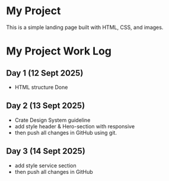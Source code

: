 # My Project

This is a simple landing page built with HTML, CSS, and images.

# My Project Work Log

## Day 1 (12 Sept 2025)
- HTML structure Done

## Day 2 (13 Sept 2025)
- Crate Design System guideline
- add style header & Hero-section with responsive
- then push all changes in GitHub using git.

## Day 3 (14 Sept 2025)
- add style service section
- then push all changes in GitHub
